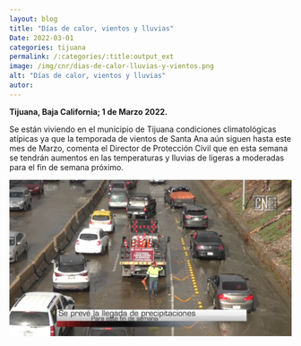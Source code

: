 ```yaml
---
layout: blog
title: "Días de calor, vientos y lluvias"
Date: 2022-03-01
categories: tijuana
permalink: /:categories/:title:output_ext
image: /img/cnr/dias-de-calor-lluvias-y-vientos.png
alt: "Días de calor, vientos y lluvias"
autor:
---
```


**Tijuana, Baja California; 1 de Marzo 2022.** 

Se están viviendo en el municipio de Tijuana condiciones climatológicas atípicas ya que la temporada de vientos de Santa Ana aún siguen hasta este mes de Marzo, comenta el Director de Protección Civil que en esta semana se tendrán aumentos en las temperaturas y lluvias de ligeras a moderadas para el fin de semana próximo.

<div id="carouselExampleSlidesOnly" class="carousel slide" data-ride="carousel">
  <div class="carousel-inner">
    <div class="carousel-item active">
       <img class="d-block w-100" src="/img/cnr/dias-de-calor-lluvias-y-vientos.png" loading="lazy"  alt="Días de calor, vientos y lluvias">
    </div>
  </div>
</div>